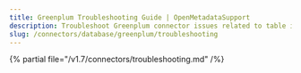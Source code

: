 ```yaml
---
title: Greenplum Troubleshooting Guide | OpenMetadataSupport
description: Troubleshoot Greenplum connector issues related to table ingestion, schema parsing, or access errors.
slug: /connectors/database/greenplum/troubleshooting
---
```


{% partial file="/v1.7/connectors/troubleshooting.md" /%}
